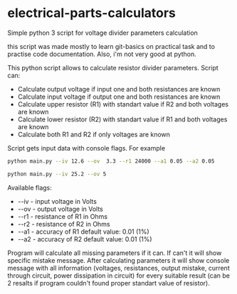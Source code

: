 # electrical-parts-calculators
Simple python 3 script for voltage divider parameters calculation

this script was made mostly to learn git-basics on practical task and to practise code documentation. Also, i'm not very good at python.

This python script allows to calculate resistor divider parameters. Script can:
* Calculate output voltage if input one and both resistances are known
* Calculate input voltage if output one and both resistances are known
* Calculate upper resistor (R1) with standart value if R2 and both voltages are known
* Calculate lower resistor (R2) with standart value if R1 and both voltages are known
* Calculate both R1 and R2 if only voltages are known

Script gets input data with console flags. For example

```bash
python main.py --iv 12.6 --ov  3.3 --r1 24000 --a1 0.05 --a2 0.05

python main.py --iv 25.2 --ov 5
```

Available flags:
* --iv - input voltage in Volts
* --ov - output voltage in Volts
* --r1 - resistance of R1 in Ohms
* --r2 - resistance of R2 in Ohms
* --a1 - accuracy of R1 default value: 0.01 (1%)
* --a2 - accuracy of R2 default value: 0.01 (1%)

Program will calculate all missing parameters if it can. If can't it will show specific mistake message. After calculating parameters it will show console message with all information (voltages, resistances, output mistake, current through circuit, power dissipation in circuit) for every suitable result (can be 2 resalts if program couldn't found proper standart value of resistor).
